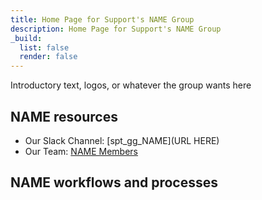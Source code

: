 ```yaml
---
title: Home Page for Support's NAME Group
description: Home Page for Support's NAME Group
_build:
  list: false
  render: false
---
```


<!-- Search for all occurrences of NAME and replace them with the group's name.
     Search for all occurrences of URL HERE and replace them with the appropriate url -->

Introductory text, logos, or whatever the group wants here

## NAME resources

- Our Slack Channel: [spt_gg_NAME](URL HERE)
- Our Team: [NAME Members](https://gitlab-com.gitlab.io/support/team/sgg.html?search=NAME)

## NAME workflows and processes
